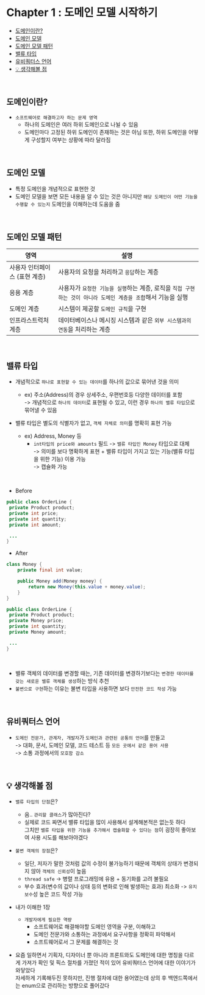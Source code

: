 # Chapter 1 : 도메인 모델 시작하기

- [도메인이란?](#도메인이란)
- [도메인 모델](#도메인-모델)
- [도메인 모델 패턴](#도메인-모델-패턴)
- [밸류 타입](#밸류-타입)
- [유비쿼터스 언어](#유비쿼터스-언어)
- [💡 생각해볼 점](#-생각해볼-점) 

<br/>

## 도메인이란?
- `소프트웨어로 해결하고자 하는 문제 영역`
  - 하나의 도메인은 여러 하위 도메인으로 나뉠 수 있음
  - 도메인마다 고정된 하위 도메인이 존재하는 것은 아님 또한, 하위 도메인을 어떻게 구성할지 여부는 상황에 따라 달라짐

<br/>

## 도메인 모델
- 특정 도메인을 개념적으로 표현한 것
- 도메인 모델을 보면 모든 내용을 알 수 있는 것은 아니지만 `해당 도메인이 어떤 기능을 수행할 수 있는지` 도메인을 이해하는데 도움을 줌

<br/>

## 도메인 모델 패턴

|영역|설명|
|------|---|
|사용자 인터페이스 (표현 계층)|사용자의 요청을 처리하고 `응답`하는 계층|
|응용 계층|사용자가 `요청한 기능을 실행`하는 계층, 로직을 `직접 구현하는 것이 아니라 도메인 계층을 조합`해서 기능을 실행|
|도메인 계층|	시스템이 제공할 `도메인 규칙`을 구현|
|인프라스트럭처 계층|	데이터베이스나 메시징 시스템과 같은 `외부 시스템과의 연동`을 처리하는 계층|

<br/>

## 밸류 타입 
- 개념적으로 `하나로 표현할 수 있는 데이터`를 하나의 값으로 묶어낸 것을 의미
  - ex) 주소(Address)의 경우 상세주소, 우편번호등 다양한 데이터를 포함     
    -> 개념적으로 `하나의 데이터`로 표현될 수 있고, 이런 경우 `하나의 밸류 타입`으로 묶어낼 수 있음

- 밸류 타입은 별도의 식별자가 없고, `객체 자체로 의미`를 명확히 표현 가능
  - ex) Address, Money 등
    - `int타입의 price와 amounts` 필드 -> `밸류 타입인 Money` 타입으로 대체    
      -> 의미를 보다 명확하게 표현 + 밸류 타입이 가지고 있는 기능(밸류 타입을 위한 기능) 이용 가능    
      -> 캡슐화 가능

<br/>

- Before

```java
public class OrderLine {
 private Product product;
 private int price;
 private int quantity;
 private int amount;

 ...
}
```

- After

```java
class Money { 
	private final int value;

	public Money add(Money money) {
		return new Money(this.value + money.value);
	}
}
```

```java
public class OrderLine {
 private Product product;
 private Money price;
 private int quantity;
 private Money amount;

 ...
}
```

<br/>

- 밸류 객체의 데이터를 변경할 때는, 기존 데이터를 변경하기보다는 `변경한 데이터를 갖는 새로운 밸류 객체를 생성`하는 방식 추천
- `불변으로 구현`하는 이유는 불변 타입을 사용하면 보다 `안전한 코드 작성` 가능

<br/>

## 유비쿼터스 언어

- `도메인 전문가, 관계자, 개발자`가 `도메인과 관련된 공통의 언어`를 만들고     
  -> 대화, 문서, 도메인 모델, 코드 테스트 등 `모든 곳에서 같은 용어 사용`     
  -> 소통 과정에서의 `모호함 감소`   

<br/>

## 💡 생각해볼 점
- `밸류 타입의 단점`은?
  - 음.. `관리할 클래스`가 많아진다?
  - 실제로 코드 짜면서 밸류 타입을 많이 사용해서 설계해본적은 없는듯 하다    
    그치만 `밸류 타입을 위한 기능을 추가해서 캡슐화할 수 있다는 점`이 굉장히 좋아보여 사용 시도를 해보아야겠다

- `불변 객체의 장점`은?
  - 일단, 저자가 말한 것처럼 값의 수정이 불가능하기 때문에 객체의 상태가 변경되지 않아 `객체의 신뢰성`이 높음
  - `thread safe` -> 병렬 프로그래밍에 유용 + 동기화를 고려 불필요
  - 부수 효과(변수의 값이나 상태 등의 변화로 인해 발생하는 효과) 최소화 -> `유지보수`성 높은 코드 작성 가능

- 내가 이해한 1장
  - `개발자에게 필요한 역량`
    - 소프트웨어로 해결해야할 도메인 영역을 구분, 이해하고
    - 도메인 전문가와 소통하는 과정에서 요구사항을 정확히 파악해서
    - 소프트웨어로서 그 문제를 해결하는 것

- 요즘 일하면서 기획자, 디자이너 뿐 아니라 프론트와도 도메인에 대한 명칭을 다르게 가져가 확인 및 픽스 절차를 가졌던 적이 있어 유비쿼터스 언어에 대한 이야기가 와닿았다   
  자세하게 기록해두진 못하지만, 진행 절차에 대한 용어였는데 상의 후 백엔드쪽에서는 enum으로 관리하는 방향으로 풀어갔다

<br/>
